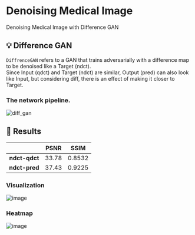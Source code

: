 # Denoising Medical Image
Denoising Medical Image with Difference GAN

## 💡 Difference GAN
```DiffrenceGAN``` refers to a GAN that trains adversarially with a difference map to be denoised like a Target (ndct).  
Since Input (qdct) and Target (ndct) are similar, Output (pred) can also look like Input, but considering diff, there is an effect of making it closer to Target.

### The network pipeline.  
![diff_gan](https://github.com/SkiddieAhn/HW-Denoising-Image/assets/52392658/8e8b8d87-fb47-4419-8a18-88eea2904a52)

## 📖 Results
|                       |PSNR    |SSIM   |
|:--------------:|:-----------:|:-----------:|
| **ndct-qdct**  |    33.78    |0.8532|
| **ndct-pred**  |    37.43   | 0.9225|

### Visualization  
![image](https://github.com/SkiddieAhn/HW-Denoising-Image/assets/52392658/31ddfe03-b4f9-4458-aa09-8c987d27e057)
### Heatmap
![image](https://github.com/SkiddieAhn/HW-Denoising-Image/assets/52392658/ff3b79ab-d6b1-4f05-86ca-399f4ee5ffa9)


